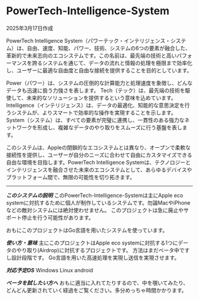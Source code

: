 # PowerTech-Intelligence-System

2025年3月17日作成

PowerTech Intelligence System（パワーテック・インテリジェンス・システム）は、自由、速度、知能、パワー、技術、システムの6つの要素が融合した、革新的で未来志向のエコシステムです。この名前は、最先端の技術と高いパフォーマンスを誇るシステムを通じて、データの流れと情報の処理を極限まで効率化し、ユーザーに最適な自由度と自由な接続を提供することを目的としています。

  Power（パワー）は、システムの圧倒的な計算能力と処理速度を象徴し、どんなデータも迅速に扱う力強さを表します。
  Tech（テック）は、最先端の技術を駆使して、未来的なソリューションを提供するという意味を込めています。
  Intelligence（インテリジェンス）は、データの最適化、知能的な意思決定を行うシステムが、よりスマートで効率的な操作を実現することを示します。
  System（システム）は、すべての要素が完璧に連携し、一貫性のある強力なネットワークを形成し、複雑なデータのやり取りをスムーズに行う基盤を表します。

このシステムは、Appleの閉鎖的なエコシステムとは異なり、オープンで柔軟な接続性を提供し、ユーザーが自分のニーズに合わせて自由にカスタマイズできる自由な環境を目指します。PowerTech Intelligence Systemは、テクノロジーとインテリジェンスを融合させた未来のエコシステムとして、あらゆるデバイスやプラットフォーム間で、無限の可能性を切り拓きます。


------------------------------------------
***このシステムの説明*** 
このPowerTech-Intelligence-Systemは主にApple eco systemに対抗するために個人が制作しているシステムです。勿論MacやiPhoneなどの敵対システムには絶対使わせません。
このプロジェクトは急に廃止やサポート停止を行う可能性があります。

おもにこのプロジェクトはGo言語を用いたシステムを使っています。

***使い方・意味***
主にこのプロジェクトはApple eco systemに対抗する1つにデータのやり取り(Airdrop)に対抗するプロジェクトです。
方法はまだベータ中ですし設計段階です。
Go言語を用いた高速処理を実現し送信を実現させます。

***対応予定OS***
Windows
Linux
android

***ベータを試したい方へ***
おもに適当に入れてたりするので、中を覗いてみたり、どんどん更新されていく経過をご覧ください。多分めっちゃ時間かかります。
